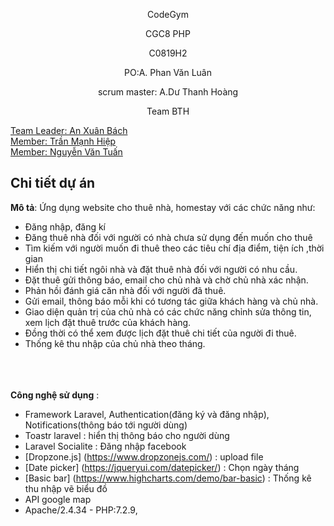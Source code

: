 <p align="center">CodeGym</p>
<p align="center">CGC8 PHP </p>
<p align="center">C0819H2 </p>
<p align="center">PO:A. Phan Văn Luân </p>
<p align="center">scrum master: A.Dư Thanh Hoàng </p>
<p align="center">Team BTH </p>
<p align="center">

<a href="https://i.topcv.vn/anxuanbach?ref=2557756">Team Leader: An Xuân Bách</a><br>
<a href="https://i.topcv.vn/tranmanhhiep?ref=1865999">Member: Trần Mạnh Hiệp</a><br>
<a href="https://i.topcv.vn/nguyenvantuan?ref=2559182">Member: Nguyễn Văn Tuấn</a></p>

</p>

## Chi tiết dự án

<b>Mô tả</b>:
Ứng dụng website cho thuê nhà, homestay với các chức năng như:<br>
* Đăng nhập, đăng kí<br>
* Đăng thuê nhà đối với người có nhà chưa sử dụng đến muốn cho thuê<br>
* Tìm kiếm với người muốn đi thuê theo các tiêu chí địa điểm, tiện ích ,thời gian <br>
* Hiển thị chi tiết ngôi nhà và đặt thuê nhà đối với người có nhu cầu.<br>
* Đặt thuê gửi thông báo, email cho chủ nhà và chờ chủ nhà xác nhận.<br>
* Phản hồi đánh giá căn nhà đối với người đã thuê.<br>
* Gửi email, thông báo mỗi khi có tương tác giữa khách hàng và chủ nhà.<br>
* Giao diện quản trị của chủ nhà có các chức năng chỉnh sửa thông tin, xem lịch đặt thuê trước của khách hàng.<br>
* Đồng thời có thể xem được lịch đặt thuê chi tiết của người đi thuê.<br>
* Thống kê thu nhập của chủ nhà theo tháng.
<br>
<br>
<br>
<b>Công nghệ sử dụng</b> :

- Framework Laravel, Authentication(đăng ký và đăng nhập), Notifications(thông báo tới người dùng)
- Toastr laravel : hiển thị thông báo cho người dùng
- Laravel Socialite : Đăng nhập facebook
- [Dropzone.js] (https://www.dropzonejs.com/) : upload file
- [Date picker] (https://jqueryui.com/datepicker/) : Chọn ngày tháng
- [Basic bar] (https://www.highcharts.com/demo/bar-basic) : Thống kê thu nhập vẽ biểu đồ
- API google map 
- Apache/2.4.34 - PHP:7.2.9,
